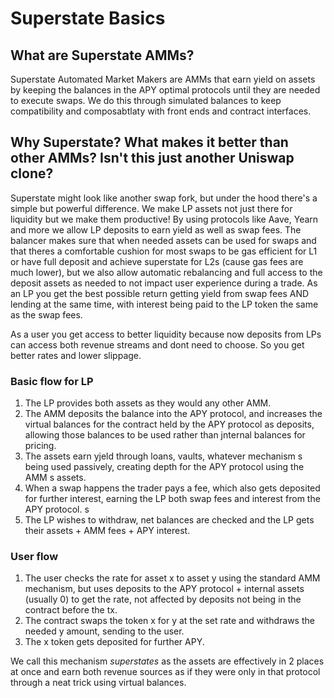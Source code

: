 # Superstate Basics

## What are Superstate AMMs?
Superstate Automated Market Makers are AMMs that earn yield on assets by keeping the balances in the APY optimal protocols until they are needed to execute swaps. We do this through simulated balances to keep compatibility and composabtlaty with front ends and contract interfaces.

## Why Superstate? What makes it better than other AMMs? Isn't this just another Uniswap clone?
Superstate might look like another swap fork, but under the hood there's a simple but powerful difference. We make LP assets not just there for liquidity but we make them productive! By using protocols like Aave, Yearn and more we allow LP deposits to earn yield as well as swap fees. The balancer makes sure that when needed assets can be used for swaps and that theres a comfortable cushion for most swaps to be gas efficient for L1 or have full deposit and achieve superstate for L2s (cause gas fees are much lower), but we also allow automatic rebalancing and full access to the deposit assets as needed to not impact user experience during a trade. As an LP you get the best possible return getting yield from swap fees AND lending at the same time, with interest being paid to the LP token the same as the swap fees.

As a user you get access to better liquidity because now deposits from LPs can access both revenue streams and dont need to choose. So you get better rates and lower slippage.

### Basic flow for LP
1. The LP provides both assets as they would any other AMM.
2. The AMM deposits the balance into the APY protocol, and increases the virtual balances for the contract held by the APY protocol as deposits, allowing those balances to be used rather than jnternal balances for pricing.
3. The assets earn yjeld through loans, vaults, whatever mechanism s being used passively, creating depth for the APY protocol using the AMM s assets.
4. When a swap happens the trader pays a fee, which also gets deposited for further interest, earning the LP both swap fees and interest from the APY protocol. s
5. The LP wishes to withdraw, net balances are checked and the LP gets their assets + AMM fees + APY interest.

### User flow
1. The user checks the rate for asset x to asset y using the standard AMM mechanism, but uses deposits to the APY protocol + internal assets (usually 0) to get the rate, not affected by deposits not being in the contract before the tx.
2. The contract swaps the token x for y at the set rate and withdraws the needed y amount, sending to the user.
3. The x token gets deposited for further APY.

We call this mechanism *superstates* as the assets are effectively in 2 places at once and earn both revenue sources as if they were only in that protocol through a neat trick using virtual balances.

